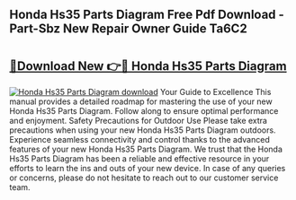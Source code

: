 ## Honda Hs35 Parts Diagram Free Pdf Download - Part-Sbz New Repair Owner Guide Ta6C2

# <h2><a href="http://dfhbuz.blite.top/?on=Honda+Hs35+Parts+Diagram">🔗Download New 👉🔴 Honda Hs35 Parts Diagram</a></h2>

[![Honda Hs35 Parts Diagram download](https://i.imgur.com/lujVjoI.png)](http://dfhbuz.blite.top/?on=Honda+Hs35+Parts+Diagram)
Your Guide to Excellence This manual provides a detailed roadmap for mastering the use of your new Honda Hs35 Parts Diagram. Follow along to ensure optimal performance and enjoyment. Safety Precautions for Outdoor Use Please take extra precautions when using your new Honda Hs35 Parts Diagram outdoors. Experience seamless connectivity and control thanks to the advanced features of your new Honda Hs35 Parts Diagram. We trust that the Honda Hs35 Parts Diagram has been a reliable and effective resource in your efforts to learn the ins and outs of your new device. In case of any queries or concerns, please do not hesitate to reach out to our customer service team.
